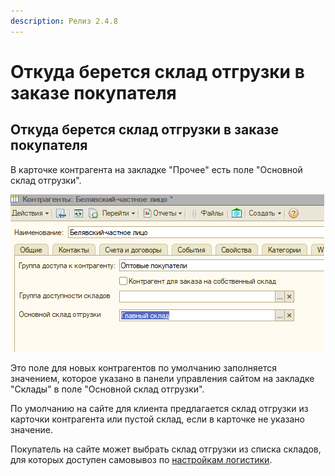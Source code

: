 ```yaml
---
description: Релиз 2.4.8
---
```


# Откуда берется склад отгрузки в заказе покупателя

## Откуда берется склад отгрузки в заказе покупателя

В карточке контрагента на закладке "Прочее" есть поле "Основной склад отгрузки". 

![](../.gitbook/assets/image%20%28282%29.png)

Это поле для новых контрагентов по умолчанию заполняется значением, которое указано в панели управления сайтом на закладке "Склады" в поле "Основной склад отгрузки".

По умолчанию на сайте для клиента предлагается склад отгрузки из карточки контрагента или пустой склад, если в карточке не указано значение.

Покупатель на сайте может выбрать склад отгрузки из списка складов, для которых доступен самовывоз по [настройкам логистики](../opisanie-i-nastroika/sklady-i-postavshiki/logistika.md#nastroika-logistiki-srokov-i-vremeni-dostavki-skladov-i-postavshikov).

